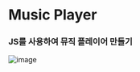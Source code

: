 <h1>Music Player</h1>

<h3>JS를 사용하여 뮤직 플레이어 만들기</h3>

![image](https://github.com/leeyongha2006/Javascript-project/assets/126844590/28e07126-6aab-4265-81fb-188ccdc072bd)
